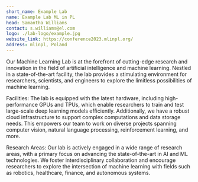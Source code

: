 ```yaml
---
short_name: Example Lab
name: Example Lab ML in PL
head: Samantha Williams
contact: s.williams@el.com
logo: ./lab-logo/example.jpg
website_link: https://conference2023.mlinpl.org/
address: mlinpl, Poland
---
```


Our Machine Learning Lab is at the forefront of cutting-edge research and innovation in the field of artificial
intelligence and machine learning. Nestled in a state-of-the-art facility, the lab provides a stimulating environment
for researchers, scientists, and engineers to explore the limitless possibilities of machine learning.

Facilities:
The lab is equipped with the latest hardware, including high-performance GPUs and TPUs, which enable researchers to
train and test large-scale deep learning models efficiently. Additionally, we have a robust cloud infrastructure to
support complex computations and data storage needs. This empowers our team to work on diverse projects spanning
computer vision, natural language processing, reinforcement learning, and more.

Research Areas:
Our lab is actively engaged in a wide range of research areas, with a primary focus on advancing the state-of-the-art in
AI and ML technologies. We foster interdisciplinary collaboration and encourage researchers to explore the intersection
of machine learning with fields such as robotics, healthcare, finance, and autonomous systems.